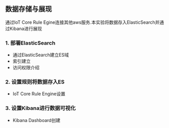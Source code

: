 ## 数据存储与展现

通过IoT Core Rule Egine连接其他aws服务.本实验将数据存入ElasticSearch并通过Kibana进行展现

### 1. 部署ElasticSearch

 - 通过ElasticSearch建立ES域
- 索引建立
- 访问权限介绍

### 2. 设置规则将数据存入ES

- IoT Core Rule Engine设置

### 3. 设置Kibana进行数据可视化

- Kibana Dashboard创建

